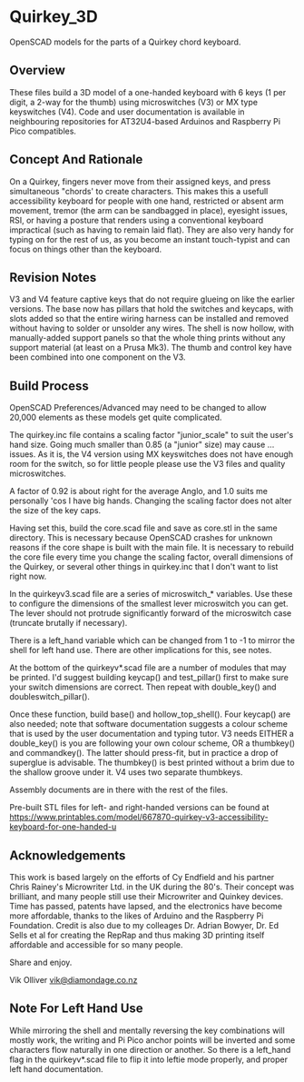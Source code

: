 # Quirkey_3D
OpenSCAD models for the parts of a Quirkey chord keyboard.

## Overview
These files build a 3D model of a one-handed keyboard with 6 keys (1 per digit, a 2-way for the thumb) using microswitches (V3) or MX type keyswitches (V4). Code and user documentation is available in neighbouring repositories for AT32U4-based Arduinos and Raspberry Pi Pico compatibles.

## Concept And Rationale
On a Quirkey, fingers never move from their assigned keys, and press simultaneous "chords' to create characters. This makes this a usefull accessibility keyboard for people with one hand, restricted or absent arm movement, tremor (the arm can be sandbagged in place), eyesight issues, RSI, or having a posture that renders using a conventional keyboard impractical (such as having to remain laid flat). They are also very handy for typing on for the rest of us, as you become an instant touch-typist and can focus on things other than the keyboard.

## Revision Notes
V3 and V4 feature captive keys that do not require glueing on like the earlier versions. The base now has pillars that hold the switches and keycaps, with slots added so that the entire wiring harness can be installed and removed without having to solder or unsolder any wires. The shell is now hollow, with manually-added support panels so that the whole thing prints without any support material (at least on a Prusa Mk3). The thumb and control key have been combined into one component on the V3.

## Build Process

OpenSCAD Preferences/Advanced may need to be changed to allow 20,000 elements as these models get quite complicated.

The quirkey.inc file contains a scaling factor "junior_scale" to suit the user's hand size. Going much smaller than 0.85 (a "junior" size) may cause ... issues. As it is, the V4 version using MX keyswitches does not have enough room for the switch, so for little people please use the V3 files and quality microswitches.

A factor of 0.92 is about right for the average Anglo, and 1.0 suits me personally 'cos I have big hands. Changing the scaling factor does not alter the size of the key caps.

Having set this, build the core.scad file and save as core.stl in the same directory. This is necessary because OpenSCAD crashes for unknown reasons if the core shape is built with the main file. It is necessary to rebuild the core file every time you change the scaling factor, overall dimensions of the Quirkey, or several other things in quirkey.inc that I don't want to list right now.

In the quirkeyv3.scad file are a series of microswitch_* variables. Use these to configure the dimensions of the smallest lever microswitch you can get. The lever should not protrude significantly forward of the microswitch case (truncate brutally if necessary).

There is a left_hand variable which can be changed from 1 to -1 to mirror the shell for left hand use. There are other implications for this, see notes.

At the bottom of the quirkeyv*.scad file are a number of modules that may be printed. I'd suggest building keycap() and test_pillar() first to make sure your switch dimensions are correct. Then repeat with double_key() and doubleswitch_pillar().

Once these function, build base() and hollow_top_shell(). Four keycap() are also needed; note that software documentation suggests a colour scheme that is used by the user documentation and typing tutor.
V3 needs EITHER a double_key() is you are following your own colour scheme, OR a thumbkey() and commandkey(). The latter should press-fit, but in practice a drop of superglue is advisable. The thumbkey() is best printed without a brim due to the shallow groove under it. V4 uses two separate thumbkeys.

Assembly documents are in there with the rest of the files.

Pre-built STL files for left- and right-handed versions can be found at https://www.printables.com/model/667870-quirkey-v3-accessibility-keyboard-for-one-handed-u

## Acknowledgements
This work is based largely on the efforts of Cy Endfield and his partner Chris Rainey's Microwriter Ltd. in the UK during the 80's. Their concept was brilliant, and many people still use their Microwriter and Quinkey devices. Time has passed, patents have lapsed, and the electronics have become more affordable, thanks to the likes of Arduino and the Raspberry Pi Foundation. Credit is also due to my colleages Dr. Adrian Bowyer, Dr. Ed Sells et al for creating the RepRap and thus making 3D printing itself affordable and accessible for so many people.

Share and enjoy.

Vik Olliver
vik@diamondage.co.nz

## Note For Left Hand Use
While mirroring the shell and mentally reversing the key combinations will mostly work, the writing and Pi Pico anchor points will be inverted and some characters flow naturally in one direction or another. So there is a left_hand flag in the quirkeyv*.scad file to flip it into leftie mode properly, and proper left hand documentation.

